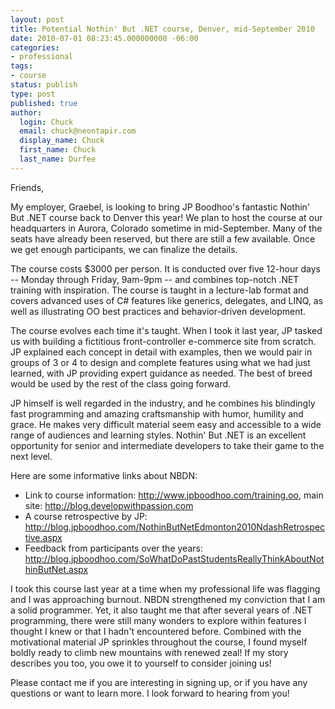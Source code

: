 ```yaml
---
layout: post
title: Potential Nothin' But .NET course, Denver, mid-September 2010
date: 2010-07-01 08:23:45.000000000 -06:00
categories:
- professional
tags:
- course
status: publish
type: post
published: true
author:
  login: Chuck
  email: chuck@neontapir.com
  display_name: Chuck
  first_name: Chuck
  last_name: Durfee
---
```

Friends,

My employer, Graebel, is looking to bring JP Boodhoo's fantastic Nothin' But .NET course back to Denver this year! We plan to host the course at our headquarters in Aurora, Colorado sometime in mid-September. Many of the seats have already been reserved, but there are still a few available. Once we get enough participants, we can finalize the details.

The course costs $3000 per person. It is conducted over five 12-hour days -- Monday through Friday, 9am-9pm -- and combines top-notch .NET training with inspiration. The course is taught in a lecture-lab format and covers advanced uses of C# features like generics, delegates, and LINQ, as well as illustrating OO best practices and behavior-driven development.

The course evolves each time it's taught. When I took it last year, JP tasked us with building a fictitious front-controller e-commerce site from scratch. JP explained each concept in detail with examples, then we would pair in groups of 3 or 4 to design and complete features using what we had just learned, with JP providing expert guidance as needed. The best of breed would be used by the rest of the class going forward.

JP himself is well regarded in the industry, and he combines his blindingly fast programming and amazing craftsmanship with humor, humility and grace. He makes very difficult material seem easy and accessible to a wide range of audiences and learning styles. Nothin' But .NET is an excellent opportunity for senior and intermediate developers to take their game to the next level.

Here are some informative links about NBDN:

* Link to course information: http://www.jpboodhoo.com/training.oo, main site: http://blog.developwithpassion.com
* A course retrospective by JP: http://blog.jpboodhoo.com/NothinButNetEdmonton2010NdashRetrospective.aspx  
* Feedback from participants over the years: http://blog.jpboodhoo.com/SoWhatDoPastStudentsReallyThinkAboutNothinButNet.aspx  

I took this course last year at a time when my professional life was flagging and I was approaching burnout. NBDN strengthened my conviction that I am a solid programmer. Yet, it also taught me that after several years of .NET programming, there were still many wonders to explore within features I thought I knew or that I hadn't encountered before. Combined with the motivational material JP sprinkles throughout the course, I found myself boldly ready to climb new mountains with renewed zeal! If my story describes you too, you owe it to yourself to consider joining us!

Please contact me if you are interesting in signing up, or if you have any questions or want to learn more. I look forward to hearing from you!
